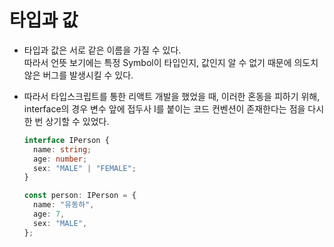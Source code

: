 # 타입과 값

- 타입과 값은 서로 같은 이름을 가질 수 있다.  
  따라서 언뜻 보기에는 특정 Symbol이 타입인지, 값인지 알 수 없기 때문에 의도치 않은 버그를 발생시킬 수 있다.

* 따라서 타입스크립트를 통한 리액트 개발을 했었을 때, 이러한 혼동을 피하기 위해, interface의 경우 변수 앞에 접두사 I를 붙이는 코드 컨벤션이 존재한다는 점을 다시 한 번 상기할 수 있었다.

  ```typescript
  interface IPerson {
    name: string;
    age: number;
    sex: "MALE" | "FEMALE";
  }

  const person: IPerson = {
    name: "유동하",
    age: 7,
    sex: "MALE",
  };
  ```
